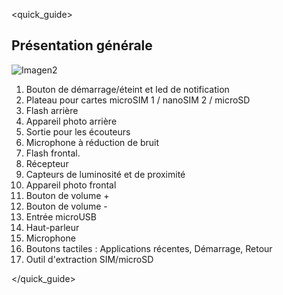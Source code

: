 <quick_guide>
## Présentation générale

![Imagen2](http://static.energysistem.com/images/manuals/39725/569d05f812179.jpg)

1. Bouton de démarrage/éteint et led de notification
2. Plateau pour cartes microSIM 1 / nanoSIM 2 / microSD
3. Flash arrière
4. Appareil photo arrière
5. Sortie pour les écouteurs
6. Microphone à réduction de bruit
7. Flash frontal.
8. Récepteur
9. Capteurs de luminosité et de proximité
10. Appareil photo frontal
11. Bouton de volume +
12. Bouton de volume -
13. Entrée microUSB
14. Haut-parleur
15. Microphone
16. Boutons tactiles : Applications récentes, Démarrage, Retour
17. Outil d'extraction SIM/microSD


</quick_guide>

